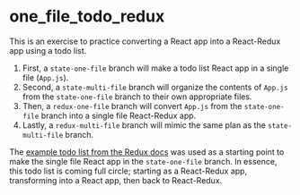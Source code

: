 # one_file_todo_redux
This is an exercise to practice converting a React app into a React-Redux app using a todo list.
1. First, a `state-one-file` branch will make a todo list React app in a single file (`App.js`).
2. Second, a `state-multi-file` branch will organize the contents of `App.js` from the `state-one-file` branch to their own appropriate files.
3. Then, a `redux-one-file` branch will convert `App.js` from the `state-one-file` branch into a single file React-Redux app.
4. Lastly, a `redux-multi-file` branch will mimic the same plan as the `state-multi-file` branch.

The [example todo list from the Redux docs](http://redux.js.org/docs/basics/ExampleTodoList.html) was used as a starting point to make the single file React app in the `state-one-file` branch. In essence, this todo list is coming full circle; starting as a React-Redux app, transforming into a React app, then back to React-Redux.